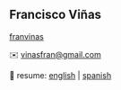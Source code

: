 <link rel="stylesheet" href="https://maxcdn.bootstrapcdn.com/font-awesome/4.4.0/css/font-awesome.min.css">

## Francisco Viñas

<i class="fa fa-github"></i>[franvinas](https://github.com/franvinas)

✉️ vinasfran@gmail.com

📎 resume: [english](https://github.com/franvinas/eng-resume.pdf) \| [spanish](https://github.com/franvinas/spa-resume.pdf)

